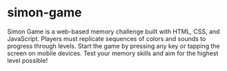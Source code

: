# simon-game
Simon Game is a web-based memory challenge built with HTML, CSS, and JavaScript. Players must replicate sequences of colors and sounds to progress through levels. Start the game by pressing any key or tapping the screen on mobile devices. Test your memory skills and aim for the highest level possible!
